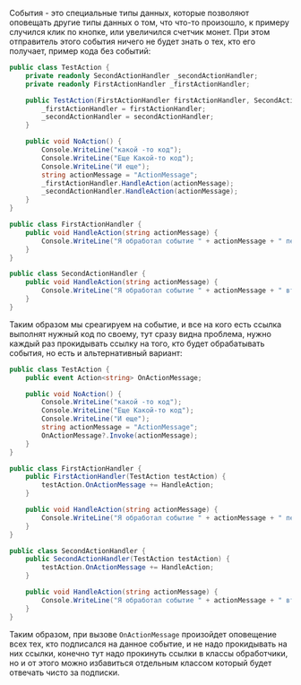 События - это специальные типы данных, которые позволяют оповещать другие типы данных о том, что что-то произошло, к примеру случился клик по кнопке, или увеличился счетчик монет. При этом отправитель этого события ничего не будет знать о тех, кто его получает, пример кода без событий:

```csharp
public class TestAction {
    private readonly SecondActionHandler _secondActionHandler;
    private readonly FirstActionHandler _firstActionHandler;

    public TestAction(FirstActionHandler firstActionHandler, SecondActionHandler secondActionHandler) {
        _firstActionHandler = firstActionHandler;
        _secondActionHandler = secondActionHandler;
    }

    public void NoAction() {
        Console.WriteLine("какой -то код");
        Console.WriteLine("Еще Какой-то код");
        Console.WriteLine("И еще");
        string actionMessage = "ActionMessage";
        _firstActionHandler.HandleAction(actionMessage);
        _secondActionHandler.HandleAction(actionMessage);
    }
}

public class FirstActionHandler {
    public void HandleAction(string actionMessage) {
        Console.WriteLine("Я обработал событие " + actionMessage + " первым споосбом");
    }
}

public class SecondActionHandler {
    public void HandleAction(string actionMessage) {
        Console.WriteLine("Я обработал событие " + actionMessage + " вторым споосбом");
    }
}
```
Таким образом мы среагируем на событие, и все на кого есть ссылка выполнят нужный код по своему, тут сразу видна проблема, нужно каждый раз прокидывать ссылку на того, кто будет обрабатывать события, но есть и альтернативный вариант:

```csharp
public class TestAction {
    public event Action<string> OnActionMessage;

    public void NoAction() {
        Console.WriteLine("какой -то код");
        Console.WriteLine("Еще Какой-то код");
        Console.WriteLine("И еще");
        string actionMessage = "ActionMessage";
        OnActionMessage?.Invoke(actionMessage);
    }
}

public class FirstActionHandler {
    public FirstActionHandler(TestAction testAction) {
        testAction.OnActionMessage += HandleAction;
    }

    public void HandleAction(string actionMessage) {
        Console.WriteLine("Я обработал событие " + actionMessage + " первым споосбом");
    }
}

public class SecondActionHandler {
    public SecondActionHandler(TestAction testAction) {
        testAction.OnActionMessage += HandleAction;
    }

    public void HandleAction(string actionMessage) {
        Console.WriteLine("Я обработал событие " + actionMessage + " вторым споосбом");
    }
}
```
Таким образом, при вызове `OnActionMessage` произойдет оповещение всех тех, кто подписался на данное событие, и не надо прокидывать на них ссылки, конечно тут надо прокинуть ссылки в классы обработчики, но и от этого можно избавиться отдельным классом который будет отвечать чисто за подписки.